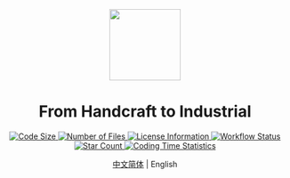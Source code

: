 <!-- # Mindustry Java Mod Template
A Java Mindustry mod template that works on Android and PC. The Kotlin version of this mod can be seen [here](https://github.com/Anuken/MindustryKotlinModTemplate).

## Building for Desktop Testing

1. Install JDK **17**.
2. Run `gradlew jar` [1].
3. Your mod jar will be in the `build/libs` directory. **Only use this version for testing on desktop. It will not work with Android.**
To build an Android-compatible version, you need the Android SDK. You can either let Github Actions handle this, or set it up yourself. See steps below.

## Building through Github Actions

This repository is set up with Github Actions CI to automatically build the mod for you every commit. This requires a Github repository, for obvious reasons.
To get a jar file that works for every platform, do the following:
1. Make a Github repository with your mod name, and upload the contents of this repo to it. Perform any modifications necessary, then commit and push.
2. Check the "Actions" tab on your repository page. Select the most recent commit in the list. If it completed successfully, there should be a download link under the "Artifacts" section.
3. Click the download link (should be the name of your repo). This will download a **zipped jar** - **not** the jar file itself [2]! Unzip this file and import the jar contained within in Mindustry. This version should work both on Android and Desktop.

## Building Locally

Building locally takes more time to set up, but shouldn't be a problem if you've done Android development before.
1. Download the Android SDK, unzip it and set the `ANDROID_HOME` environment variable to its location.
2. Make sure you have API level 30 installed, as well as any recent version of build tools (e.g. 30.0.1)
3. Add a build-tools folder to your PATH. For example, if you have `30.0.1` installed, that would be `$ANDROID_HOME/build-tools/30.0.1`.
4. Run `gradlew deploy`. If you did everything correctlly, this will create a jar file in the `build/libs` directory that can be run on both Android and desktop.

## Adding Dependencies

Please note that all dependencies on Mindustry, Arc or its submodules **must be declared as compileOnly in Gradle**. Never use `implementation` for core Mindustry or Arc dependencies.

- `implementation` **places the entire dependency in the jar**, which is, in most mod dependencies, very undesirable. You do not want the entirety of the Mindustry API included with your mod.
- `compileOnly` means that the dependency is only around at compile time, and not included in the jar.

Only use `implementation` if you want to package another Java library *with your mod*, and that library is not present in Mindustry already.

---

*[1]* *On Linux/Mac it's `./gradlew`, but if you're using Linux I assume you know how to run executables properly anyway.*
*[2]: Yes, I know this is stupid. It's a Github UI limitation - while the jar itself is uploaded unzipped, there is currently no way to download it as a single file.* -->

<div align=center>
    <img src="https://raw.githubusercontent.com/zsd2024/FromHandcraftToIndustrial/master/icon.png" width="128" height="128">
</div>
<h1 align="center">
    From Handcraft to Industrial
</h1>
<div align=center>
    <a href="https://github.com/zsd2024/FromHandcraftToIndustrial" target="_blank">
        <img alt="Code Size" src="https://img.shields.io/github/languages/code-size/zsd2024/FromHandcraftToIndustrial">
    </a>
    <a href="https://github.com/zsd2024/FromHandcraftToIndustrial" target="_blank">
        <img alt="Number of Files"
            src="https://img.shields.io/github/directory-file-count/zsd2024/FromHandcraftToIndustrial?type=file">
    </a>
    <a href="https://github.com/zsd2024/FromHandcraftToIndustrial" target="_blank">
        <img alt="License Information" src="https://img.shields.io/github/license/zsd2024/FromHandcraftToIndustrial">
    </a>
    <a href="https://github.com/zsd2024/FromHandcraftToIndustrial/actions" target="_blank">
        <img alt="Workflow Status"
            src="https://img.shields.io/github/actions/workflow/status/zsd2024/FromHandcraftToIndustrial/.github%2Fworkflows%2FcommitTest.yml">
    </a>
    <a href="https://github.com/zsd2024/FromHandcraftToIndustrial/stargazers" target="_blank">
        <img alt="Star Count" src="https://img.shields.io/github/stars/zsd2024/FromHandcraftToIndustrial">
    </a>
    <a href="https://wakatime.com/badge/github/zsd2024/FromHandcraftToIndustrial" target="_blank">
        <img src="https://wakatime.com/badge/github/zsd2024/FromHandcraftToIndustrial.svg" alt="Coding Time Statistics">
    </a>
</div>

<p align=center>
    <a href="README_zh_CN.md">中文简体</a> | English
</p>

